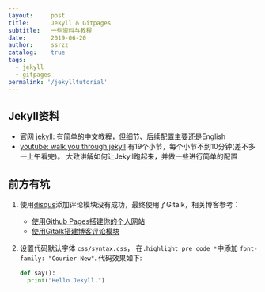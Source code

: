 ```yaml
---
layout:     post
title:      Jekyll & Gitpages
subtitle:   一些资料与教程 
date:       2019-06-20
author:     ssrzz
catalog: 	true
tags:
  - jekyll
  - gitpages
permalink: '/jekylltutorial'
---
```


## Jekyll资料

* 官网 [jekyll](https://www.jekyll.com.cn/): 有简单的中文教程，但细节、后续配置主要还是English
* [youtube: walk you through jekyll](https://www.youtube.com/watch?v=T1itpPvFWHI&list=PLLAZ4kZ9dFpOPV5C5Ay0pHaa0RJFhcmcB&index=1) 有19个小节，每个小节不到10分钟(差不多一上午看完)。  大致讲解如何让Jekyll跑起来，并做一些进行简单的配置



## 前方有坑

1. 使用[disqus](http://www.disqus.com)添加评论模块没有成功，最终使用了Gitalk，相关博客参考：

   * [使用Github Pages搭建你的个人网站](http://minghao23.com/2019/02/02/BlogBuild/) 
   * [使用Gitalk搭建博客评论模块](http://objcoding.com/2017/11/28/Gitalk/)
   
2. 设置代码默认字体 `css/syntax.css`， 在`.highlight pre code *`中添加 `font-family: "Courier New"`. 代码效果如下: 

   ```python
   def say():
     print("Hello Jekyll.")
   ```

   
